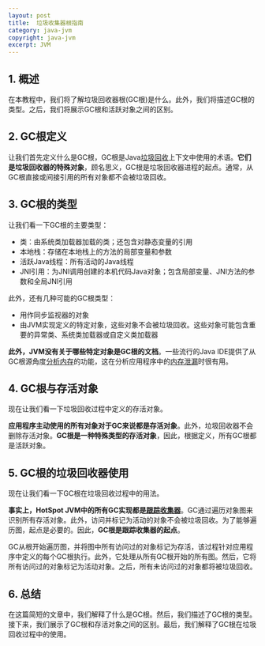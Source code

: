 ```yaml
---
layout: post
title:  垃圾收集器根指南
category: java-jvm
copyright: java-jvm
excerpt: JVM
---
```


## 1. 概述

在本教程中，我们将了解垃圾回收器根(GC根)是什么。此外，我们将描述GC根的类型。之后，我们将展示GC根和活跃对象之间的区别。

## 2. GC根定义

让我们首先定义什么是GC根，GC根是Java[垃圾回收](https://www.baeldung.com/java-system-gc#garbage%20collection)上下文中使用的术语。**它们是垃圾回收器的特殊对象**，顾名思义，GC根是垃圾回收器进程的起点。通常，从GC根直接或间接引用的所有对象都不会被垃圾回收。

## 3. GC根的类型

让我们看一下GC根的主要类型：

-   类：由系统类加载器加载的类；还包含对静态变量的引用
-   本地栈：存储在本地栈上的方法的局部变量和参数
-   活跃Java线程：所有活动的Java线程
-   JNI引用：为JNI调用创建的本机代码Java对象；包含局部变量、JNI方法的参数和全局JNI引用

此外，还有几种可能的GC根类型：

-   用作同步监视器的对象
-   由JVM实现定义的特定对象，这些对象不会被垃圾回收。这些对象可能包含重要的异常类、系统类加载器或自定义类加载器

**此外，JVM没有关于哪些特定对象是GC根的文档**。一些流行的Java IDE提供了从GC根源角度[分析内存](https://www.jetbrains.com/help/idea/analyze-hprof-memory-snapshots.html#read-snapshot)的功能，这在分析应用程序中的[内存泄漏](https://www.baeldung.com/java-memory-leaks)时很有用。

## 4. GC根与存活对象

现在让我们看一下垃圾回收过程中定义的存活对象。

**应用程序主动使用的所有对象对于GC来说都是存活对象**。此外，垃圾回收器不会删除存活对象。**GC根是一种特殊类型的存活对象**，因此，根据定义，所有GC根都是活跃对象。

## 5. GC根的垃圾回收器使用

现在让我们看一下GC根在垃圾回收过程中的用法。

**事实上，HotSpot JVM中的所有GC实现都是[跟踪收集器](https://www.baeldung.com/java-gc-cyclic-references#tracing-gcs)**。GC通过遍历对象图来识别所有存活对象。此外，访问并标记为活动的对象不会被垃圾回收。为了能够遍历图，起点是必要的。因此，**GC根是跟踪收集器的起点**。

GC从根开始遍历图，并将图中所有访问过的对象标记为存活，该过程针对应用程序中定义的每个GC根执行。此外，它处理从所有GC根开始的所有图。然后，它将所有访问过的对象标记为活动对象。之后，所有未访问过的对象都将被垃圾回收。

## 6. 总结

在这篇简短的文章中，我们解释了什么是GC根。然后，我们描述了GC根的类型。接下来，我们展示了GC根和存活对象之间的区别。最后，我们解释了GC根在垃圾回收过程中的使用。